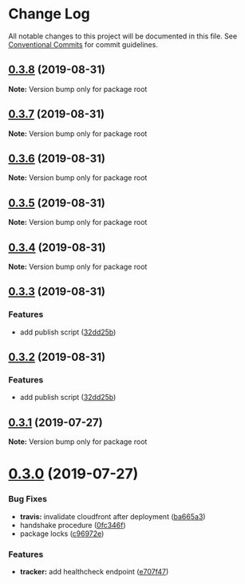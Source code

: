 # Change Log

All notable changes to this project will be documented in this file.
See [Conventional Commits](https://conventionalcommits.org) for commit guidelines.

## [0.3.8](http://ec2-18-218-192-178.us-east-2.compute.amazonaws.com:9292/hugomarisco/bitstreamy/compare/v0.3.7...v0.3.8) (2019-08-31)

**Note:** Version bump only for package root





## [0.3.7](http://ec2-18-218-192-178.us-east-2.compute.amazonaws.com:9292/hugomarisco/bitstreamy/compare/v0.3.6...v0.3.7) (2019-08-31)

**Note:** Version bump only for package root





## [0.3.6](http://ec2-18-218-192-178.us-east-2.compute.amazonaws.com:9292/hugomarisco/bitstreamy/compare/v0.3.5...v0.3.6) (2019-08-31)

**Note:** Version bump only for package root





## [0.3.5](http://ec2-18-218-192-178.us-east-2.compute.amazonaws.com:9292/hugomarisco/bitstreamy/compare/v0.3.4...v0.3.5) (2019-08-31)

**Note:** Version bump only for package root





## [0.3.4](http://ec2-18-218-192-178.us-east-2.compute.amazonaws.com:9292/hugomarisco/bitstreamy/compare/v0.3.3...v0.3.4) (2019-08-31)

**Note:** Version bump only for package root





## [0.3.3](http://ec2-18-218-192-178.us-east-2.compute.amazonaws.com:9292/hugomarisco/bitstreamy/compare/v0.3.1...v0.3.3) (2019-08-31)


### Features

* add publish script ([32dd25b](http://ec2-18-218-192-178.us-east-2.compute.amazonaws.com:9292/hugomarisco/bitstreamy/commits/32dd25b))





## [0.3.2](http://ec2-18-218-192-178.us-east-2.compute.amazonaws.com:9292/hugomarisco/bitstreamy/compare/v0.3.1...v0.3.2) (2019-08-31)


### Features

* add publish script ([32dd25b](http://ec2-18-218-192-178.us-east-2.compute.amazonaws.com:9292/hugomarisco/bitstreamy/commits/32dd25b))





## [0.3.1](https://github.com/bitstreamy/bitstreamy/compare/v0.3.0...v0.3.1) (2019-07-27)

**Note:** Version bump only for package root





# [0.3.0](https://github.com/bitstreamy/bitstreamy/compare/v0.2.0...v0.3.0) (2019-07-27)


### Bug Fixes

* **travis:** invalidate cloudfront after deployment ([ba665a3](https://github.com/bitstreamy/bitstreamy/commit/ba665a3))
* handshake procedure ([0fc346f](https://github.com/bitstreamy/bitstreamy/commit/0fc346f))
* package locks ([c96972e](https://github.com/bitstreamy/bitstreamy/commit/c96972e))


### Features

* **tracker:** add healthcheck endpoint ([e707f47](https://github.com/bitstreamy/bitstreamy/commit/e707f47))
